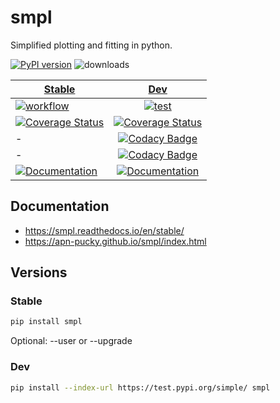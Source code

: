# smpl
Simplified plotting and fitting in python.

[![PyPI version][pypi image]][pypi link]    ![downloads](https://img.shields.io/pypi/dm/smpl.svg)

| [Stable][doc stable]        | [Dev][doc test]           |
| ------------- |:-------------:|
| [![workflow][a s image]][a s link]      | [![test][a t image]][a t link]     |
| [![Coverage Status][c s i]][c s l] | [![Coverage Status][c t i]][c t l] |
| -      |[![Codacy Badge][codacy cover image]][codacy cover link] | 
| -     |[![Codacy Badge][codacy quality image]][codacy quality link] | 
| [![Documentation][rtd s i]][rtd s l] | [![Documentation][rtd t i]][rtd t l]  | 

## Documentation

- <https://smpl.readthedocs.io/en/stable/>
- <https://apn-pucky.github.io/smpl/index.html>

## Versions

### Stable

```sh
pip install smpl
```

Optional: --user or --upgrade

### Dev

```sh
pip install --index-url https://test.pypi.org/simple/ smpl
```

[doc stable]: https://apn-pucky.github.io/smpl/index.html
[doc test]: https://apn-pucky.github.io/smpl/test/index.html

[pypi image]: https://badge.fury.io/py/smpl.svg
[pypi link]: https://pypi.org/project/smpl/

[a s image]: https://github.com/APN-Pucky/smpl/actions/workflows/release.yml/badge.svg
[a s link]: https://github.com/APN-Pucky/smpl/actions/workflows/release.yml
[a t link]: https://github.com/APN-Pucky/smpl/actions/workflows/test.yml
[a t image]: https://github.com/APN-Pucky/smpl/actions/workflows/test.yml/badge.svg

[codacy quality image]: https://app.codacy.com/project/badge/Grade/38630d0063814027bd4d0ffaa73790a2
[codacy quality link]: https://www.codacy.com/gh/APN-Pucky/smpl/dashboard?utm_source=github.com&amp;utm_medium=referral&amp;utm_content=APN-Pucky/smpl&amp;utm_campaign=Badge_Grade
[codacy cover image]: https://app.codacy.com/project/badge/Coverage/38630d0063814027bd4d0ffaa73790a2
[codacy cover link]: https://www.codacy.com/gh/APN-Pucky/smpl/dashboard?utm_source=github.com&utm_medium=referral&utm_content=APN-Pucky/smpl&utm_campaign=Badge_Coverage

[c s i]: https://coveralls.io/repos/github/APN-Pucky/smpl/badge.svg?branch=stable
[c s l]: https://coveralls.io/github/APN-Pucky/smpl?branch=stable
[c t l]: https://coveralls.io/github/APN-Pucky/smpl?branch=master
[c t i]: https://coveralls.io/repos/github/APN-Pucky/smpl/badge.svg?branch=master

[rtd s i]: https://readthedocs.org/projects/smpl/badge/?version=stable
[rtd s l]: https://smpl.readthedocs.io/en/stable/?badge=stable
[rtd t i]: https://readthedocs.org/projects/smpl/badge/?version=latest
[rtd t l]: https://smpl.readthedocs.io/en/latest/?badge=latest